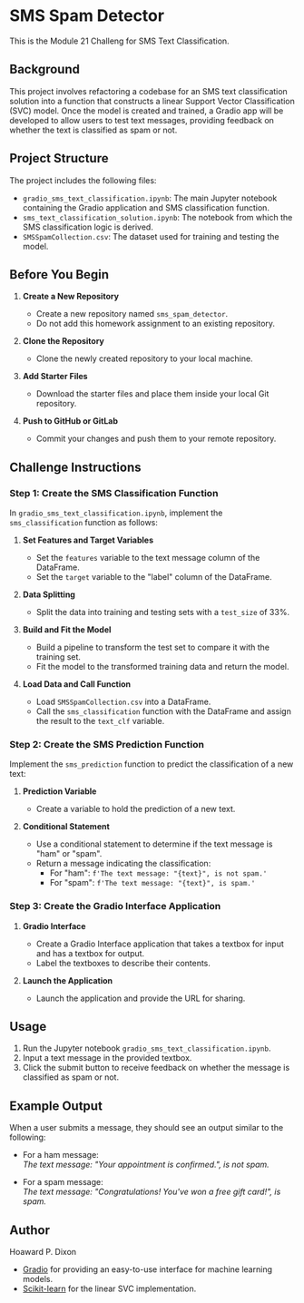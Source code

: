 # SMS Spam Detector

This is the Module 21 Challeng for SMS Text Classification.

## Background

This project involves refactoring a codebase for an SMS text classification solution into a function that constructs a linear Support Vector Classification (SVC) model. Once the model is created and trained, a Gradio app will be developed to allow users to test text messages, providing feedback on whether the text is classified as spam or not.

## Project Structure

The project includes the following files:

- `gradio_sms_text_classification.ipynb`: The main Jupyter notebook containing the Gradio application and SMS classification function.
- `sms_text_classification_solution.ipynb`: The notebook from which the SMS classification logic is derived.
- `SMSSpamCollection.csv`: The dataset used for training and testing the model.

## Before You Begin

1. **Create a New Repository**
   - Create a new repository named `sms_spam_detector`.
   - Do not add this homework assignment to an existing repository.

2. **Clone the Repository**
   - Clone the newly created repository to your local machine.

3. **Add Starter Files**
   - Download the starter files and place them inside your local Git repository.

4. **Push to GitHub or GitLab**
   - Commit your changes and push them to your remote repository.

## Challenge Instructions

### Step 1: Create the SMS Classification Function

In `gradio_sms_text_classification.ipynb`, implement the `sms_classification` function as follows:

1. **Set Features and Target Variables**
   - Set the `features` variable to the text message column of the DataFrame.
   - Set the `target` variable to the "label" column of the DataFrame.

2. **Data Splitting**
   - Split the data into training and testing sets with a `test_size` of 33%.

3. **Build and Fit the Model**
   - Build a pipeline to transform the test set to compare it with the training set.
   - Fit the model to the transformed training data and return the model.

4. **Load Data and Call Function**
   - Load `SMSSpamCollection.csv` into a DataFrame.
   - Call the `sms_classification` function with the DataFrame and assign the result to the `text_clf` variable.

### Step 2: Create the SMS Prediction Function

Implement the `sms_prediction` function to predict the classification of a new text:

1. **Prediction Variable**
   - Create a variable to hold the prediction of a new text.

2. **Conditional Statement**
   - Use a conditional statement to determine if the text message is "ham" or "spam".
   - Return a message indicating the classification:
     - For "ham": `f'The text message: "{text}", is not spam.'`
     - For "spam": `f'The text message: "{text}", is spam.'`

### Step 3: Create the Gradio Interface Application

1. **Gradio Interface**
   - Create a Gradio Interface application that takes a textbox for input and has a textbox for output.
   - Label the textboxes to describe their contents.

2. **Launch the Application**
   - Launch the application and provide the URL for sharing.

## Usage

1. Run the Jupyter notebook `gradio_sms_text_classification.ipynb`.
2. Input a text message in the provided textbox.
3. Click the submit button to receive feedback on whether the message is classified as spam or not.

## Example Output

When a user submits a message, they should see an output similar to the following:

- For a ham message:  
  *The text message: "Your appointment is confirmed.", is not spam.*

- For a spam message:  
  *The text message: "Congratulations! You've won a free gift card!", is spam.*
## Author 

Hoaward P. Dixon

- [Gradio](https://gradio.app/) for providing an easy-to-use interface for machine learning models.
- [Scikit-learn](https://scikit-learn.org/stable/) for the linear SVC implementation.


